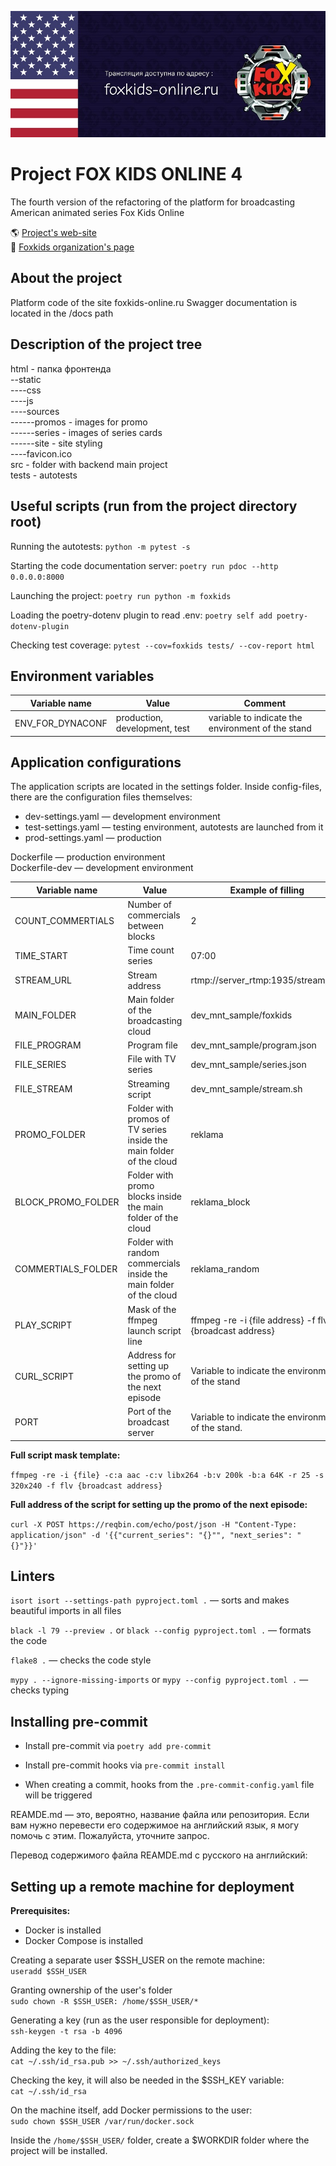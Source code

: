 
![alt text](./source/readme-promo.jpg)

# Project FOX KIDS ONLINE 4
The fourth version of the refactoring of the platform for broadcasting American animated series Fox Kids Online

🌎 [Project's web-site](https://foxkids-online.ru/)  
💼 [Foxkids organization's page](https://github.com/foxkids-online)  

## About the project
Platform code of the site foxkids-online.ru
Swagger documentation is located in the /docs path

## Description of the project tree

html - папка фронтенда  
--static  
----css  
----js  
----sources  
------promos - images for promo  
------series - images of series cards   
------site - site styling    
----favicon.ico  
src - folder with backend main project    
tests - autotests  


## Useful scripts (run from the project directory root)

Running the autotests:
`python -m pytest -s`

Starting the code documentation server:
`poetry run pdoc --http 0.0.0.0:8000`

Launching the project:
`poetry run python -m foxkids`

Loading the poetry-dotenv plugin to read .env:
`poetry self add poetry-dotenv-plugin`

Checking test coverage:
`pytest --cov=foxkids tests/ --cov-report html`

## Environment variables
| Variable name | Value | Comment |
| --- | --- | --- |
| ENV_FOR_DYNACONF | production, development, test | variable to indicate the environment of the stand |

## Application configurations

The application scripts are located in the settings folder. Inside config-files, there are the configuration files themselves:  
* dev-settings.yaml — development environment  
* test-settings.yaml — testing environment, autotests are launched from it  
* prod-settings.yaml — production  

Dockerfile — production environment  
Dockerfile-dev — development environment  

| Variable name       | Value                           | Example of filling                                                     |
| ------------------- | ------------------------------- | ---------------------------------------------------------------------- |
| COUNT_COMMERTIALS   | Number of commercials between blocks | 2                                                                 |
| TIME_START          | Time count series                | 07:00                                                                 |
| STREAM_URL          | Stream address                   | rtmp://server_rtmp:1935/stream/test                                   |
| MAIN_FOLDER         | Main folder of the broadcasting cloud | dev_mnt_sample/foxkids                                           |
| FILE_PROGRAM        | Program file                     | dev_mnt_sample/program.json                                           |
| FILE_SERIES         | File with TV series | dev_mnt_sample/series.json                                                         |
| FILE_STREAM         | Streaming script   | dev_mnt_sample/stream.sh                                                            |
| PROMO_FOLDER        | Folder with promos of TV series inside the main folder of the cloud | reklama                            |
| BLOCK_PROMO_FOLDER  | Folder with promo blocks inside the main folder of the cloud | reklama_block                             |
| COMMERTIALS_FOLDER  | Folder with random commercials inside the main folder of the cloud | reklama_random                      |
| PLAY_SCRIPT         | Mask of the ffmpeg launch script line       | ffmpeg -re -i {file address} -f flv {broadcast address}    |
| CURL_SCRIPT         | Address for setting up the promo of the next episode | Variable to indicate the environment of the stand |
| PORT                | Port of the broadcast server                  | Variable to indicate the environment of the stand.       |

**Full script mask template:**

`ffmpeg -re -i {file} -c:a aac -c:v libx264 -b:v 200k -b:a 64K -r 25 -s 320x240 -f flv {broadcast address}`

**Full address of the script for setting up the promo of the next episode:**

`curl -X POST https://reqbin.com/echo/post/json -H "Content-Type: application/json" -d '{{"current_series": "{}"", "next_series": "{}"}}'`

## Linters

`isort isort --settings-path pyproject.toml .` — sorts and makes beautiful imports in all files

`black -l 79 --preview .` or `black --config pyproject.toml .` — formats the code

`flake8 .` — checks the code style

`mypy . --ignore-missing-imports` or `mypy --config pyproject.toml .` — checks typing

## Installing pre-commit

- Install pre-commit via `poetry add pre-commit`

- Install pre-commit hooks via `pre-commit install`

- When creating a commit, hooks from the `.pre-commit-config.yaml` file will be triggered  

REAMDE.md — это, вероятно, название файла или репозитория. Если вам нужно перевести его содержимое на английский язык, я могу помочь с этим. Пожалуйста, уточните запрос.

Перевод содержимого файла REAMDE.md с русского на английский:

## Setting up a remote machine for deployment

**Prerequisites:**
- Docker is installed
- Docker Compose is installed

Creating a separate user $SSH_USER on the remote machine:  
`useradd $SSH_USER`  

Granting ownership of the user's folder  
`sudo chown -R $SSH_USER: /home/$SSH_USER/*`  

Generating a key (run as the user responsible for deployment):  
`ssh-keygen -t rsa -b 4096`  

Adding the key to the file:  
`cat ~/.ssh/id_rsa.pub >> ~/.ssh/authorized_keys`  

Checking the key, it will also be needed in the $SSH_KEY variable:  
`cat ~/.ssh/id_rsa`  

On the machine itself, add Docker permissions to the user:  
`sudo chown $SSH_USER /var/run/docker.sock`  

Inside the `/home/$SSH_USER/` folder, create a $WORKDIR folder where the project will be installed.
